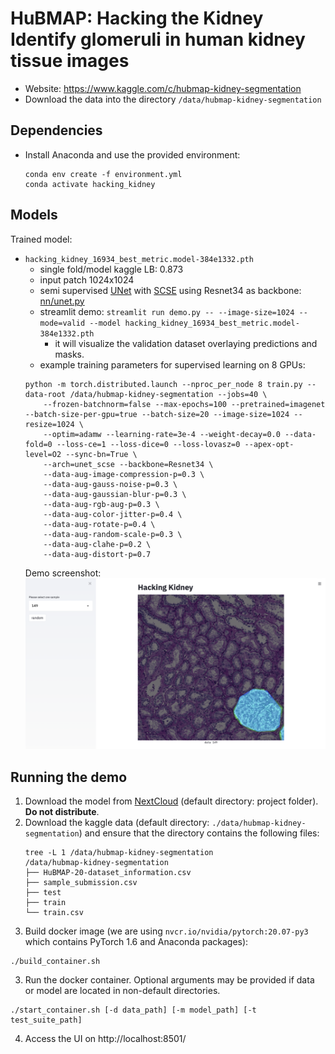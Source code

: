 # HuBMAP: Hacking the Kidney Identify glomeruli in human kidney tissue images
* Website: https://www.kaggle.com/c/hubmap-kidney-segmentation
* Download the data into the directory `/data/hubmap-kidney-segmentation`

## Dependencies
* Install Anaconda and use the provided environment:
  ```
  conda env create -f environment.yml
  conda activate hacking_kidney
  ```

## Models
Trained model:
* `hacking_kidney_16934_best_metric.model-384e1332.pth`
  * single fold/model kaggle LB: 0.873
  * input patch 1024x1024
  * semi supervised [UNet](https://arxiv.org/abs/1505.04597) with [SCSE](https://arxiv.org/abs/1803.02579) using Resnet34 as backbone: [nn/unet.py](nn/unet.py)
  * streamlit demo: `streamlit run demo.py -- --image-size=1024 --mode=valid --model hacking_kidney_16934_best_metric.model-384e1332.pth`
    * it will visualize the validation dataset overlaying predictions and masks.
  * example training parameters for supervised learning on 8 GPUs:
  ```
  python -m torch.distributed.launch --nproc_per_node 8 train.py --data-root /data/hubmap-kidney-segmentation --jobs=40 \
      --frozen-batchnorm=false --max-epochs=100 --pretrained=imagenet --batch-size-per-gpu=true --batch-size=20 --image-size=1024 --resize=1024 \
      --optim=adamw --learning-rate=3e-4 --weight-decay=0.0 --data-fold=0 --loss-ce=1 --loss-dice=0 --loss-lovasz=0 --apex-opt-level=O2 --sync-bn=True \
      --arch=unet_scse --backbone=Resnet34 \
      --data-aug-image-compression-p=0.3 \
      --data-aug-gauss-noise-p=0.3 \
      --data-aug-gaussian-blur-p=0.3 \
      --data-aug-rgb-aug-p=0.3 \
      --data-aug-color-jitter-p=0.4 \
      --data-aug-rotate-p=0.4 \
      --data-aug-random-scale-p=0.3 \
      --data-aug-clahe-p=0.2 \
      --data-aug-distort-p=0.7
  ```
  Demo screenshot:
  ![](demo_screenshot.png)
  
## Running the demo
1. Download the model from [NextCloud](https://nx9836.your-storageshare.de/s/HSq8StKLB6WYncy) (default directory: project folder). **Do not distribute**.
2. Download the kaggle data (default directory: `./data/hubmap-kidney-segmentation`) and ensure that the directory contains the following files:
    ```
    tree -L 1 /data/hubmap-kidney-segmentation
    /data/hubmap-kidney-segmentation
    ├── HuBMAP-20-dataset_information.csv
    ├── sample_submission.csv
    ├── test
    ├── train
    └── train.csv
    ```
2. Build docker image (we are using `nvcr.io/nvidia/pytorch:20.07-py3` which contains PyTorch 1.6 and Anaconda packages):
  ```
  ./build_container.sh
  ```

3. Run the docker container. Optional arguments may be provided if data or model are located in non-default directories.
  ```
  ./start_container.sh [-d data_path] [-m model_path] [-t test_suite_path]
  ```

4. Access the UI on http://localhost:8501/
